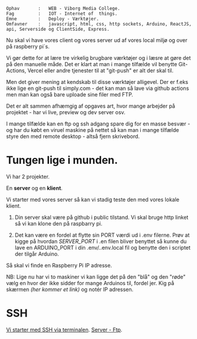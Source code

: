 ```
Ophav       :   WEB - Viborg Media College.
Fag         :   IOT - Internet of  things.
Emne        :   Deploy - Værktøjer.
Omfavner    :   javascript, html, css, http sockets, Arduino, ReactJS, api, Serverside og ClientSide, Express.
```

Nu skal vi have vores client og vores server ud af vores local miljø og over på raspberry pi´s.

Vi gør dette for at lære tre virkelig brugbare værktøjer og i læsre at gøre det på den manuelle måde.
Det er klart at man i mange tilfælde vil benytte Git-Actions, Vercel eller andre tjenester til at  "git-push" er alt der skal til.

Men det giver mening at kendskab til disse værktøjer alligevel. Der er f.eks ikke lige en git-push til simply.com - det kan man så lave via github actions men man kan også bare uploade sine filer med FTP.

Det er alt sammen afhæmgig af opgaves art, hvor mange arbejder på projektet - har vi live, preview og dev server osv. 

I mange tilfælde kan en ftp og ssh adgang spare dig for en masse besvær - og har du købt en viruel maskine på nettet så kan man i mange tilfælde styre den med remote desktop - altså fjern skrivebord.

# Tungen lige i munden.

Vi har 2 projekter.

En **server** og en **klient**.

Vi starter med vores server så kan vi stadig teste den med vores lokale klient.

1. Din server skal være på github i public tilstand. Vi skal bruge http linket så vi kan klone den på raspbarry pi.

2. Det kan være en fordel at flytte sin PORT værdi ud i .env filerne. Prøv at kigge på hvordan *SERVER_PORT* i .en filen bliver benyttet så kunne du lave en ARDUINO_PORT i din .env/..env.local fil og benytte den i scriptet der tilgår Arduino.

Så skal vi finde en Raspberry Pi IP adresse.

NB: Lige nu har vi to maskiner vi kan ligge det på den "blå" og den "røde" vælg en hvor der ikke sidder for mange Arduinos til, fordel jer. Kig på skærmen *(her kommer et link)* og notér IP adressen.

# SSH

[Vi starter med SSH via terminalen](ssh.md).
[Server - Ftp](filetransfer.md).




